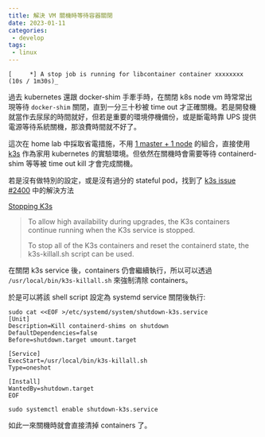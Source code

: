 ```yaml
---
title: 解決 VM 關機時等待容器關閉
date: 2023-01-11
categories:
 - develop
tags:
 - linux
---
```


```
[     *] A stop job is running for libcontainer container xxxxxxxx (10s / 1m30s)_
```

過去 kubernetes 還跟 docker-shim 手牽手時，在關閉 k8s node vm 時常常出現等待 `docker-shim` 關閉，直到一分三十秒被 time out 才正確關機。若是開發機就當作去尿尿的時間就好，但若是重要的環境停機備份，或是斷電時靠 UPS 提供電源等待系統關機，那浪費時間就不好了。

這次在 home lab 中採取省電措施，不用 [1 master + 1 node](https://www.omegaatt.com/blogs/develop/2022/centos-7-kubernetes-install.html) 的組合，直接使用 [k3s](https://k3s.io/) 作為家用 kubernetes 的實驗環境。但依然在關機時會需要等待 containerd-shim 等等被 time out kill 才會完成關機。

若是沒有做特別的設定，或是沒有過分的 stateful pod，找到了 [k3s issue #2400](https://github.com/k3s-io/k3s/issues/2400#issuecomment-1312621468) 中的解決方法

[Stopping K3s](https://docs.k3s.io/upgrades/killall)
> To allow high availability during upgrades, the K3s containers continue running when the K3s service is stopped.
>
> To stop all of the K3s containers and reset the containerd state, the k3s-killall.sh script can be used.

在關閉 k3s service 後，containers 仍會繼續執行，所以可以透過 `/usr/local/bin/k3s-killall.sh` 來強制清除 containers。

於是可以將該 shell script 設定為 systemd service 關閉後執行:
```
sudo cat <<EOF >/etc/systemd/system/shutdown-k3s.service
[Unit]
Description=Kill containerd-shims on shutdown
DefaultDependencies=false
Before=shutdown.target umount.target

[Service]
ExecStart=/usr/local/bin/k3s-killall.sh
Type=oneshot

[Install]
WantedBy=shutdown.target
EOF

sudo systemctl enable shutdown-k3s.service
```

如此一來關機時就會直接清掉 containers 了。